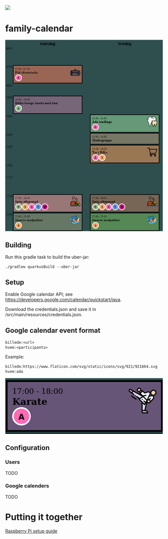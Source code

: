 ![](https://github.com/steffeleffe/family-calendar/workflows/CI/badge.svg)

# family-calendar

![Example](docs/screenshot.png)

## Building

Run this gradle task to build the uber-jar:
```
./gradlew quarkusBuild --uber-jar
``` 

## Setup

Enable Google calendar API; see https://developers.google.com/calendar/quickstart/java.

Download the credentials.json and save it in /src/main/resources/credentials.json.

## Google calendar event format

```
billede:<url>
hvem:<participants>
```

Example:
```
billede:https://www.flaticon.com/svg/static/icons/svg/921/921664.svg
hvem:ada
```

![Karate](docs/karate.png)


## Configuration

### Users

TODO 

### Google calenders

TODO

# Putting it together

[Raspberry Pi setup guide](docs/raspberrypi.md)

